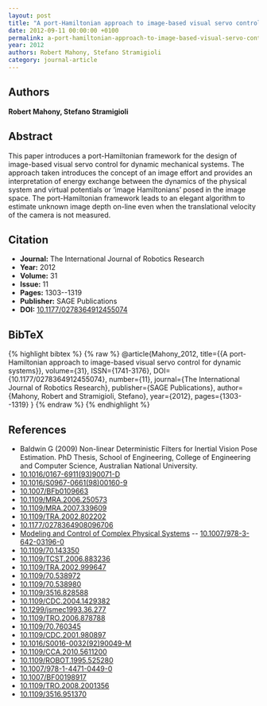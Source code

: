 ```yaml
---
layout: post
title: "A port-Hamiltonian approach to image-based visual servo control for dynamic systems"
date: 2012-09-11 00:00:00 +0100
permalink: a-port-hamiltonian-approach-to-image-based-visual-servo-control-for-dynamic-systems
year: 2012
authors: Robert Mahony, Stefano Stramigioli
category: journal-article
---
```

 
## Authors
**Robert Mahony, Stefano Stramigioli**
 
## Abstract
 This paper introduces a port-Hamiltonian framework for the design of image-based visual servo control for dynamic mechanical systems. The approach taken introduces the concept of an image effort and provides an interpretation of energy exchange between the dynamics of the physical system and virtual potentials or ‘image Hamiltonians’ posed in the image space. The port-Hamiltonian framework leads to an elegant algorithm to estimate unknown image depth on-line even when the translational velocity of the camera is not measured. 
 
## Citation
- **Journal:** The International Journal of Robotics Research
- **Year:** 2012
- **Volume:** 31
- **Issue:** 11
- **Pages:** 1303--1319
- **Publisher:** SAGE Publications
- **DOI:** [10.1177/0278364912455074](https://doi.org/10.1177/0278364912455074)
 
## BibTeX
{% highlight bibtex %}
{% raw %}
@article{Mahony_2012,
  title={{A port-Hamiltonian approach to image-based visual servo control for dynamic systems}},
  volume={31},
  ISSN={1741-3176},
  DOI={10.1177/0278364912455074},
  number={11},
  journal={The International Journal of Robotics Research},
  publisher={SAGE Publications},
  author={Mahony, Robert and Stramigioli, Stefano},
  year={2012},
  pages={1303--1319}
}
{% endraw %}
{% endhighlight %}
 
## References
- Baldwin G (2009) Non-linear Deterministic Filters for Inertial Vision Pose Estimation. PhD Thesis, School of Engineering, College of Engineering and Computer Science, Australian National University.
- [10.1016/0167-6911(93)90071-D](https://doi.org/10.1016/0167-6911(93)90071-D)
- [10.1016/S0967-0661(98)00160-9](https://doi.org/10.1016/S0967-0661(98)00160-9)
- [10.1007/BFb0109663](https://doi.org/10.1007/BFb0109663)
- [10.1109/MRA.2006.250573](https://doi.org/10.1109/MRA.2006.250573)
- [10.1109/MRA.2007.339609](https://doi.org/10.1109/MRA.2007.339609)
- [10.1109/TRA.2002.802202](https://doi.org/10.1109/TRA.2002.802202)
- [10.1177/0278364908096706](https://doi.org/10.1177/0278364908096706)
- [Modeling and Control of Complex Physical Systems](modeling-and-control-of-complex-physical-systems) -- [10.1007/978-3-642-03196-0](https://doi.org/10.1007/978-3-642-03196-0)
- [10.1109/70.143350](https://doi.org/10.1109/70.143350)
- [10.1109/TCST.2006.883236](https://doi.org/10.1109/TCST.2006.883236)
- [10.1109/TRA.2002.999647](https://doi.org/10.1109/TRA.2002.999647)
- [10.1109/70.538972](https://doi.org/10.1109/70.538972)
- [10.1109/70.538980](https://doi.org/10.1109/70.538980)
- [10.1109/3516.828588](https://doi.org/10.1109/3516.828588)
- [10.1109/CDC.2004.1429382](https://doi.org/10.1109/CDC.2004.1429382)
- [10.1299/jsmec1993.36.277](https://doi.org/10.1299/jsmec1993.36.277)
- [10.1109/TRO.2006.878788](https://doi.org/10.1109/TRO.2006.878788)
- [10.1109/70.760345](https://doi.org/10.1109/70.760345)
- [10.1109/CDC.2001.980897](https://doi.org/10.1109/CDC.2001.980897)
- [10.1016/S0016-0032(92)90049-M](https://doi.org/10.1016/S0016-0032(92)90049-M)
- [10.1109/CCA.2010.5611200](https://doi.org/10.1109/CCA.2010.5611200)
- [10.1109/ROBOT.1995.525280](https://doi.org/10.1109/ROBOT.1995.525280)
- [10.1007/978-1-4471-0449-0](https://doi.org/10.1007/978-1-4471-0449-0)
- [10.1007/BF00198917](https://doi.org/10.1007/BF00198917)
- [10.1109/TRO.2008.2001356](https://doi.org/10.1109/TRO.2008.2001356)
- [10.1109/3516.951370](https://doi.org/10.1109/3516.951370)

